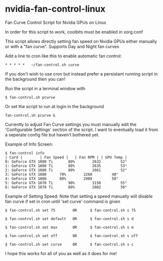 # nvidia-fan-control-linux
Fan Curve Control Script for Nvidia GPUs on Linux

In order for this script to work, coolbits must be enabled in xorg.conf

This script allows directly setting fan speed on Nvidia GPUs either manually or with a "fan curve".
Supports Day and Night fan curves

Add a line to cron like this to enable automatic fan control:

```
* * * * *	~/fan-control.sh curve
```

If you don't wish to use cron but instead prefer a persistant running script in the background then you can!

Run the script in a terminal window with
```
$ fan-control.sh pcurve
```

Or set the script to run at login in the background
```
fan-control.sh pcurve &
```

Currently to adjust Fan Curve settings you must manually edit the 'Configurable Settings' section of the script. 
I want to eventually load it from a seperate config file but haven't bothered yet.

Example of Info Screen:

```
$ fan-control info
| Card |		| Fan Speed |	| Fan RPM |	| GPU Temp |
0: GeForce GTX 1080 Ti	     80%	    2632	     52°
1: GeForce GTX 1080 Ti	     80%	    2635	     53°
2: GeForce GTX 1080 Ti	     80%	    2661	     52°
3: GeForce GTX 1080	     70%	    2260	     48°
4: GeForce GTX 1080	     80%	    2908	     50°
5: GeForce GTX 1070 Ti	     90%	    3150	     55°
6: GeForce GTX 1070 Ti	     80%	    2802	     50°

```

Example of Setting Speed:
Note that setting a speed manually will disable fan curve if set in cron until 'set curve' command is given

```
$ fan-control.sh set 75        OR      $ fan-control.sh s 75

$ fan-control.sh set default   OR      $ fan-control.sh s d

$ fan-control.sh set max       OR      $ fan-control.sh s m

$ fan-control.sh set off       OR      $ fan-control.sh s off

$ fan-control.sh set curve     OR      $ fan-control.sh s c
```

I hope this works for all of you as well as it does for me!
